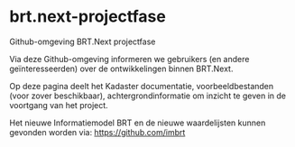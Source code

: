 # brt.next-projectfase
Github-omgeving BRT.Next projectfase

Via deze Github-omgeving informeren we gebruikers (en andere geïnteresseerden) over de ontwikkelingen binnen BRT.Next. 

Op deze pagina deelt het Kadaster documentatie, voorbeeldbestanden (voor zover beschikbaar), achtergrondinformatie om inzicht te geven in de voortgang van het project.

Het nieuwe Informatiemodel BRT en de nieuwe waardelijsten kunnen gevonden worden via: https://github.com/imbrt
